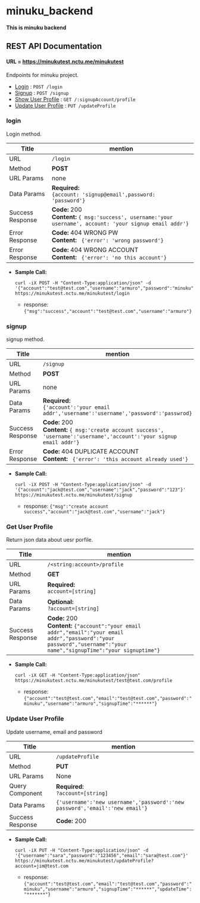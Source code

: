 # minuku_backend
**This is minuku backend**

## REST API Documentation

#### URL = https://minukutest.nctu.me/minukutest
Endpoints for minuku project.

* [Login](#login) : `POST /login`
* [Signup](#signup) : `POST /signup`
* [Show User Profile](#user-profile) : `GET /:signupAccount/profile`
* [Update User Profile](#user-profile) : `PUT /updateProfile`


### login
Login method.

  | Title  | mention |
  | ------------- | ------------- |
  | URL  | `/login`  |
  | Method  | **POST** |
  | URL Params | none |
  | Data Params | **Required:** <br/> `{account: 'signup@email',password: 'password'}` |
  | Success Response  | **Code:** 200 <br /> **Content:** `{ msg:'success', username:'your username', account: 'your signup email addr'}` |
  | Error Response  | **Code:** 404 WRONG PW <br /> **Content:** ` {'error': 'wrong password'}` |
  | Error Response  | **Code:** 404 WRONG ACCOUNT <br /> **Content:** ` {'error': 'no this account'}` |

* **Sample Call:**

  ```curl
  curl -iX POST -H "Content-Type:application/json" -d '{"account":"test@test.com","username":"armuro","password":"minuku","email":"test@test.com"}' https://minukutest.nctu.me/minukutest/login
  ```
  * response: ```{"msg":"success","account":"test@test.com","username":"armuro"}```

### signup
signup method.

  | Title  | mention |
  | ------------- | ------------- |
  | URL  | `/signup`  |
  | Method  | **POST** |
  | URL Params | none |
  | Data Params | **Required:** <br/> `{'account':'your email addr','username':'username','password':'passwrod}` |
  | Success Response  | **Code:** 200 <br /> **Content:** `{ msg:'create account success', 'username':'username','account':'your signup email addr'}` |
  | Error Response  | **Code:** 404 DUPLICATE ACCOUNT <br /> **Content:** ` {'error': 'this account already used'}` |

* **Sample Call:**

  ```curl
  curl -iX POST -H "Content-Type:application/json" -d '{"account":"jack@test.com","username":"jack","password":"123"}' https://minukutest.nctu.me/minukutest/signup
  ```
  * response: ```{"msg":"create account success","account":"jack@test.com","username":"jack"}```


### Get User Profile
Return json data about uesr porfile.

  | Title  | mention |
  | ------------- | ------------- |
  | URL  | `/<string:account>/profile`  |
  | Method  | **GET** |
  | URL Params | **Required:** <br/> `account=[string]` |
  | Data Params | **Optional:** <br/> `?account=[string]` |
  | Success Response  | **Code:** 200 <br /> **Content:** `{"account":"your email addr","email":"your email addr","password":"your password","username":"your name","signupTime":"your signuptime"}` |

* **Sample Call:**

  ```curl
  curl -iX GET -H "Content-Type:application/json" https://minukutest.nctu.me/minukutest/test@test.com/profile
  ```
  * response: ```{"account":"test@test.com","email":"test@test.com","password":"minuku","username":"armuro","signupTime":"******"}```


### Update User Profile
Update username, email and password

  | Title | mention |
  | -------------- | -------------- |
  | URL | `/updateProfile` |
  | Method | **PUT** |
  | URL Params | None |
  | Query Component | **Required:** <br/> `?account=[string]` |
  | Data Params | `{'username':'new username','password':'new password','email':'new email'}` |
  | Success Response | **Code:** 200 <br /> |

* **Sample Call:**

  ```curl 
  curl -iX PUT -H "Content-Type:application/json" -d '{"username":"sara","password":"123456","email":"sara@test.com"}' https://minukutest.nctu.me/minukutest/updateProfile?account=jim@test.com
  ```
  * response: ```{"account":"test@test.com","email":"test@test.com","password":"minuku","username":"armuro","signupTime":"******","updateTime":"*******"}```
